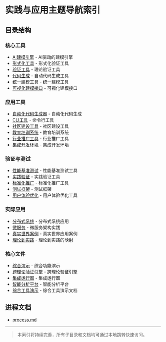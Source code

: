 ﻿# 实践与应用主题导航索引

## 目录结构

### 核心工具

- [AI建模引擎](AI-Modeling-Engine/README.md) - AI驱动的建模引擎
- [形式化工具](FormalTools/README.md) - 形式化验证工具
- [验证工具](VerificationTools/README.md) - 理论验证工具
- [代码生成](CodeGeneration/README.md) - 自动代码生成工具
- [统一建模工具](UnifiedModelingTool/README.md) - 统一建模工具
- [可视化建模接口](VisualModelingInterface/README.md) - 可视化建模接口

### 应用工具

- [自动化代码生成器](AutomatedCodeGenerator/README.md) - 自动化代码生成
- [CLI工具](CLI/README.md) - 命令行工具
- [社区建设工具](CommunityBuilder/README.md) - 社区建设工具
- [教育培训系统](EducationTrainingSystem/README.md) - 教育培训系统
- [行业推广工具](IndustryPromotion/README.md) - 行业推广工具
- [集成开发环境](IntegratedDevelopmentEnvironment/README.md) - 集成开发环境

### 验证与测试

- [性能基准测试](PerformanceBenchmark/README.md) - 性能基准测试工具
- [实践验证](PracticeVerification/README.md) - 实践验证工具
- [标准化推广](StandardizationPromoter/README.md) - 标准化推广工具
- [测试框架](TestingFramework/README.md) - 测试框架
- [用户体验优化](UserExperienceOptimizer/README.md) - 用户体验优化工具

### 实际应用

- [分布式系统](DistributedSystems/README.md) - 分布式系统应用
- [微服务](Microservices/README.md) - 微服务架构实践
- [真实世界案例](RealWorldCases/README.md) - 真实世界应用案例
- [理论到实践](TheoryToPractice/README.md) - 理论到实践的映射

### 核心文件

- [综合演示](comprehensive_demo.py) - 综合功能演示
- [跨理论验证引擎](CrossTheoryVerificationEngine.py) - 跨理论验证引擎
- [集成运行器](integrated_runner.py) - 集成运行器
- [智能分析平台](IntelligentAnalysisPlatform.py) - 智能分析平台
- [综合工具演示](综合工具演示.md) - 综合工具演示文档

## 进程文档

- [process.md](process.md)

---

> 本索引将持续完善，所有子目录和文档均可通过本地跳转快速访问。
